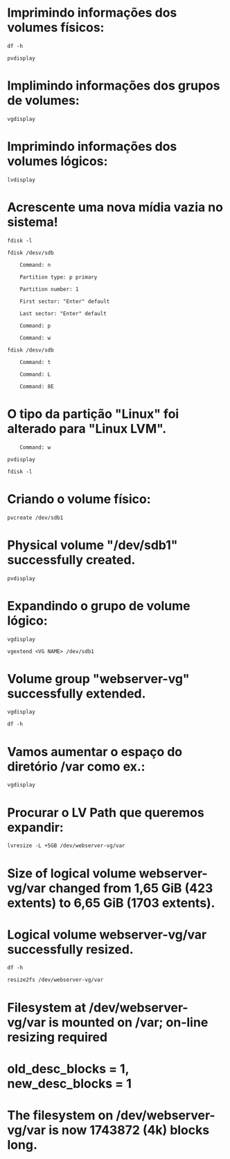 # Imprimindo informações dos volumes físicos:

    df -h

    pvdisplay

# Implimindo informações dos grupos de volumes:

    vgdisplay

# Imprimindo informações dos volumes lógicos:

    lvdisplay

# Acrescente uma nova mídia vazia no sistema!

    fdisk -l

    fdisk /desv/sdb

        Command: n

		Partition type: p primary

		Partition number: 1

		First sector: "Enter" default

		Last sector: "Enter" default

		Command: p

        Command: w

    fdisk /desv/sdb

        Command: t

        Command: L

        Command: 8E

# O tipo da partição "Linux" foi alterado para "Linux LVM".

        Command: w

    pvdisplay

    fdisk -l

# Criando o volume físico:

    pvcreate /dev/sdb1

# Physical volume "/dev/sdb1" successfully created.

    pvdisplay

# Expandindo o grupo de volume lógico:

    vgdisplay

    vgextend <VG NAME> /dev/sdb1

# Volume group "webserver-vg" successfully extended.

    vgdisplay

    df -h

# Vamos aumentar o espaço do diretório /var como ex.:

    vgdisplay

# Procurar o LV Path que queremos expandir:

    lvresize -L +5GB /dev/webserver-vg/var  

# Size of logical volume webserver-vg/var changed from 1,65 GiB (423 extents) to 6,65 GiB (1703 extents).
# Logical volume webserver-vg/var successfully resized.

    df -h

    resize2fs /dev/webserver-vg/var 

# Filesystem at /dev/webserver-vg/var is mounted on /var; on-line resizing required
# old_desc_blocks = 1, new_desc_blocks = 1
# The filesystem on /dev/webserver-vg/var is now 1743872 (4k) blocks long.